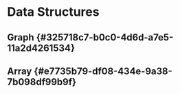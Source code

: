 # Data Structures


## Graph {#325718c7-b0c0-4d6d-a7e5-11a2d4261534}


## Array {#e7735b79-df08-434e-9a38-7b098df99b9f}
